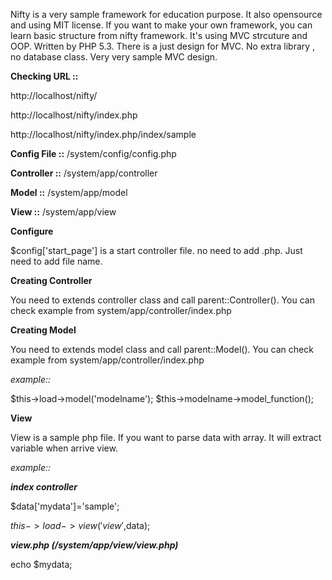 Nifty is a very sample framework for education purpose. It also opensource and using MIT license. If you want to make your own framework, you can learn basic structure from nifty framework. It's using MVC strcuture and OOP. Written by PHP 5.3. There is a just design for MVC. No extra library , no database class. Very very sample MVC design.

**Checking URL ::**

http://localhost/nifty/

http://localhost/nifty/index.php

http://localhost/nifty/index.php/index/sample


**Config File ::** 
/system/config/config.php

**Controller ::**
/system/app/controller

**Model ::**
/system/app/model

**View ::**
/system/app/view



**Configure**

$config['start_page'] is a start controller file. no need to add .php. Just need to add file name.



**Creating Controller**

You need to extends controller class and call parent::Controller(). You can check example from system/app/controller/index.php



**Creating Model**

You need to extends model class and call parent::Model(). You can check example from system/app/controller/index.php

*example::*

$this->load->model('modelname');
$this->modelname->model_function();



**View**

View is a sample php file. If you want to parse data with array. It will extract variable when arrive view.

*example::*


***index controller***

$data['mydata']='sample';

$this->load->view('view',$data);

***view.php (/system/app/view/view.php)***

echo $mydata;